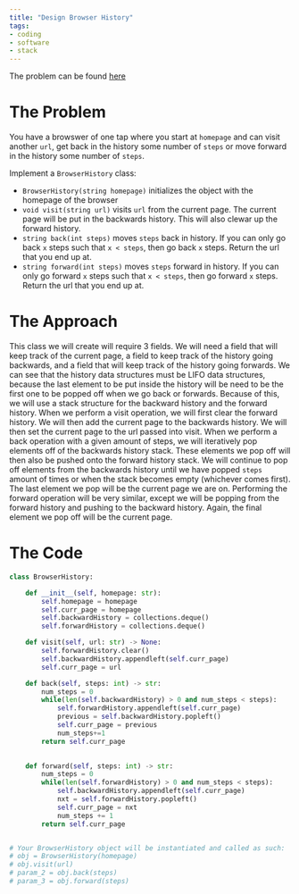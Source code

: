 ```yaml
---
title: "Design Browser History"
tags:
- coding
- software
- stack
---
```

The problem can be found [here](https://leetcode.com/problems/design-browser-history/submissions/)

# The Problem
You have a browswer of one tap where you start at `homepage` and can visit another `url`, get back in the history some number of `steps` or move forward in the history some number of `steps`.

Implement a `BrowserHistory` class:
- `BrowserHistory(string homepage)` initializes the object with the homepage of the browser
- `void visit(string url)` visits `url` from the current page. The current page will be put in the backwards history. This will also clewar up the forward history.
- `string back(int steps)` moves `steps` back in history. If you can only go back `x` steps such that `x < steps`, then go back `x` steps. Return the url that you end up at.
- `string forward(int steps)` moves `steps` forward in history. If you can only go forward `x` steps such that `x < steps`, then go forward `x` steps. Return the url that you end up at.

# The Approach
This class we will create will require 3 fields. We will need a field that will keep track of the current page, a field to keep track of the history going backwards, and a field that will keep track of the history going forwards. We can see that the history data structures must be LIFO data structures, because the last element to be put inside the history will be need to be the first one to be popped off when we go back or forwards. Because of this, we will use a stack structure for the backward history and the forward history. 
When we perform a visit operation, we will first clear the forward history. We will then add the current page to the backwards history. We will then set the current page to the url passed into visit.
When we perform a back operation with a given amount of steps, we will iteratively pop elements off of the backwards history stack. These elements we pop off will then also be pushed onto the forward history stack. We will continue to pop off elements from the backwards history until we have popped `steps` amount of times or when the stack becomes empty (whichever comes first). The last element we pop will be the current page we are on.
Performing the forward operation will be very similar, except we will be popping from the forward history and pushing to the backward history. Again, the final element we pop off will be the current page.

# The Code
```python
class BrowserHistory:

    def __init__(self, homepage: str):
        self.homepage = homepage
        self.curr_page = homepage
        self.backwardHistory = collections.deque()
        self.forwardHistory = collections.deque()

    def visit(self, url: str) -> None:
        self.forwardHistory.clear()
        self.backwardHistory.appendleft(self.curr_page)
        self.curr_page = url

    def back(self, steps: int) -> str:
        num_steps = 0
        while(len(self.backwardHistory) > 0 and num_steps < steps):
            self.forwardHistory.appendleft(self.curr_page)
            previous = self.backwardHistory.popleft()
            self.curr_page = previous
            num_steps+=1
        return self.curr_page
        

    def forward(self, steps: int) -> str:
        num_steps = 0
        while(len(self.forwardHistory) > 0 and num_steps < steps):
            self.backwardHistory.appendleft(self.curr_page)
            nxt = self.forwardHistory.popleft()
            self.curr_page = nxt
            num_steps += 1
        return self.curr_page


# Your BrowserHistory object will be instantiated and called as such:
# obj = BrowserHistory(homepage)
# obj.visit(url)
# param_2 = obj.back(steps)
# param_3 = obj.forward(steps)
```
